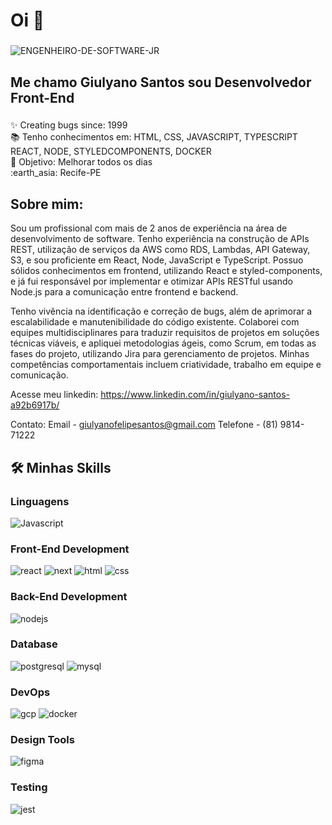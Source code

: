 <h1 align="left">Oi 👋 </h1>

###
![ENGENHEIRO-DE-SOFTWARE-JR](https://github.com/user-attachments/assets/668c1ec6-f401-45b0-b724-2b76e27b797a)


<h2 align="left">Me chamo Giulyano Santos sou Desenvolvedor Front-End</h2>

###

<p align="left">✨ Creating bugs since: 1999<br>📚 Tenho conhecimentos em: HTML, CSS, JAVASCRIPT, TYPESCRIPT REACT, NODE, STYLEDCOMPONENTS, DOCKER <br>🎯 Objetivo: Melhorar todos os dias <br> :earth_asia: Recife-PE </p>

###

<h2 align="left">Sobre mim:</h2>

Sou um profissional com mais de 2 anos de experiência na área de desenvolvimento de software. Tenho experiência na construção de APIs REST, utilização de serviços da AWS como RDS, Lambdas, API Gateway, S3, e sou proficiente em React, Node, JavaScript e TypeScript. Possuo sólidos conhecimentos em frontend, utilizando React e styled-components, e já fui responsável por implementar e otimizar APIs RESTful usando Node.js para a comunicação entre frontend e backend.

Tenho vivência na identificação e correção de bugs, além de aprimorar a escalabilidade e manutenibilidade do código existente. Colaborei com equipes multidisciplinares para traduzir requisitos de projetos em soluções técnicas viáveis, e apliquei metodologias ágeis, como Scrum, em todas as fases do projeto, utilizando Jira para gerenciamento de projetos. Minhas competências comportamentais incluem criatividade, trabalho em equipe e comunicação.
 
Acesse meu linkedin:
https://www.linkedin.com/in/giulyano-santos-a92b6917b/

Contato:
Email - giulyanofelipesantos@gmail.com
Telefone - (81) 9814-71222  </p>

###




## 🛠️ Minhas Skills

### Linguagens

![Javascript](https://img.shields.io/badge/JavaScript-323330?style=for-the-badge&logo=javascript&logoColor=F7DF1E)


### Front-End Development

![react](https://img.shields.io/badge/React-20232A?style=for-the-badge&logo=react&logoColor=61DAFB)
![next](https://img.shields.io/badge/Next-000000?style=for-the-badge&logo=nextdotjs&logoColor=FFFFFF)
![html](https://img.shields.io/badge/HTML5-E34F26?style=for-the-badge&logo=html5&logoColor=white)
![css](https://img.shields.io/badge/CSS3-1572B6?style=for-the-badge&logo=css3&logoColor=white)

### Back-End Development

![nodejs](https://img.shields.io/badge/Node.js-43853D?style=for-the-badge&logo=node.js&logoColor=white)

### Database

![postgresql](https://img.shields.io/badge/PostgreSQL-316192?style=for-the-badge&logo=postgresql&logoColor=white)
![mysql](https://img.shields.io/badge/MySQL-cc6600?style=for-the-badge&logo=mysql&logoColor=white)

### DevOps

![gcp](https://img.shields.io/badge/GCP-4285F4?style=for-the-badge&logo=google-cloud&logoColor=whit)
![docker](https://img.shields.io/badge/Docker-006699?style=for-the-badge&logo=docker&logoColor=white)

### Design Tools
![figma](https://img.shields.io/badge/figma-000000?style=for-the-badge&logo=figma&logoColor=white)


### Testing
![jest](https://img.shields.io/badge/Jest-C21325?style=for-the-badge&logo=jest&logoColor=white)
